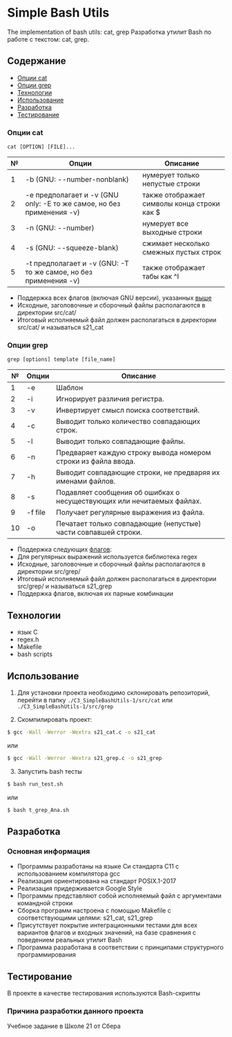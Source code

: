 
# Simple Bash Utils
The implementation of bash utils: cat, grep
Разработка утилит Bash по работе с текстом: cat, grep.

## Содержание
- [Опции cat](#опции-cat)
- [Опции grep](#опции-grep)
- [Технологии](#технологии)
- [Использование](#использование)
- [Разработка](#разработка)
- [Тестирование](#тестирование)

### Опции cat

`cat [OPTION] [FILE]...`

| № | Опции | Описание |
| ------ | ------ | ------ |
| 1 | -b (GNU: --number-nonblank) | нумерует только непустые строки |
| 2 | -e предполагает и -v (GNU only: -E то же самое, но без применения -v) | также отображает символы конца строки как $  |
| 3 | -n (GNU: --number) | нумерует все выходные строки |
| 4 | -s (GNU: --squeeze-blank) | сжимает несколько смежных пустых строк |
| 5 | -t предполагает и -v (GNU: -T то же самое, но без применения -v) | также отображает табы как ^I |

- Поддержка всех флагов (включая GNU версии), указанных [выше](#cat-опции)
- Исходные, заголовочные и сборочный файлы располагаются в директории src/cat/
- Итоговый исполняемый файл должен располагаться в директории src/cat/ и называться s21_cat

### Опции grep 

`grep [options] template [file_name]`

| № | Опции | Описание |
| ------ | ------ | ------ |
| 1 | -e | Шаблон |
| 2 | -i | Игнорирует различия регистра.  |
| 3 | -v | Инвертирует смысл поиска соответствий. |
| 4 | -c | Выводит только количество совпадающих строк. |
| 5 | -l | Выводит только совпадающие файлы.  |
| 6 | -n | Предваряет каждую строку вывода номером строки из файла ввода. |
| 7 | -h | Выводит совпадающие строки, не предваряя их именами файлов. |
| 8 | -s | Подавляет сообщения об ошибках о несуществующих или нечитаемых файлах. |
| 9 | -f file | Получает регулярные выражения из файла. |
| 10 | -o | Печатает только совпадающие (непустые) части совпавшей строки. |

- Поддержка следующих [флагов](#grep-опции):
- Для регулярных выражений используется библиотека regex
- Исходные, заголовочные и сборочный файлы располагаются в директории src/grep/
- Итоговый исполняемый файл должен располагаться в директории src/grep/ и называться s21_grep
- Поддержка флагов, включая их парные комбинации

## Технологии
- язык C
- regex.h
- Makefile
- bash scripts

## Использование
1. Для установки проекта необходимо склонировать репозиторий, перейти в папку `./C3_SimpleBashUtils-1/src/cat` или `./C3_SimpleBashUtils-1/src/grep`

2. Скомпилировать проект: 
```sh
$ gcc -Wall -Werror -Wextra s21_cat.c -o s21_cat
```
или 
```sh
$ gcc -Wall -Werror -Wextra s21_grep.c -o s21_grep
```
3. Запустить bash тесты  
```sh
$ bash run_test.sh 
```
или 
```sh
$ bash t_grep_Ana.sh
```

## Разработка

### Основная информация

- Программы разработаны на языке Си стандарта C11 с использованием компилятора gcc 
- Реализация ориентирована на стандарт POSIX.1-2017 
- Реализация придерживается Google Style
- Программы представляют собой исполняемый файл с аргументами командной строки
- Сборка программ настроена с помощью Makefile с соответствующими целями: s21_cat, s21_grep  
- Присутствует покрытие интеграционными тестами для всех вариантов флагов и входных значений, на базе сравнения с поведением реальных утилит Bash
- Программа разработана в соответствии с принципами структурного программирования

## Тестирование
В проекте в качестве тестирования используются Bash-скрипты

### Причина разработки данного проекта
Учебное задание в Школе 21 от Сбера 